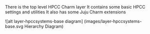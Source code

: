 There is the top level HPCC Charm layer
It contains some basic HPCC settings and utilities
It also has some Juju Charm extensions

![alt layer-hpccsystems-base diagram] (images/layer-hpccsystems-base.svg Hierarchy Diagram)
